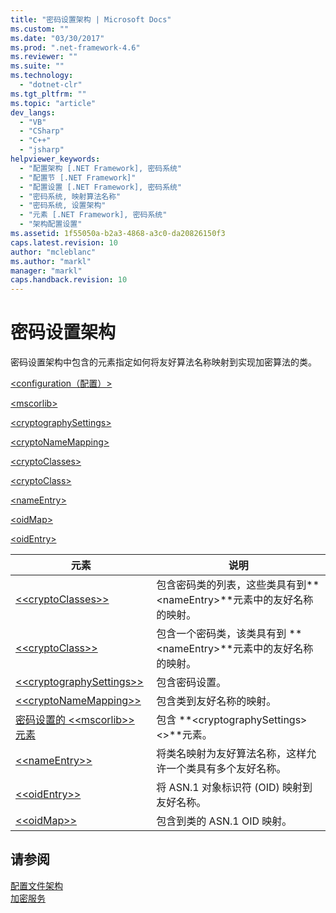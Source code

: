 ```yaml
---
title: "密码设置架构 | Microsoft Docs"
ms.custom: ""
ms.date: "03/30/2017"
ms.prod: ".net-framework-4.6"
ms.reviewer: ""
ms.suite: ""
ms.technology: 
  - "dotnet-clr"
ms.tgt_pltfrm: ""
ms.topic: "article"
dev_langs: 
  - "VB"
  - "CSharp"
  - "C++"
  - "jsharp"
helpviewer_keywords: 
  - "配置架构 [.NET Framework], 密码系统"
  - "配置节 [.NET Framework]"
  - "配置设置 [.NET Framework], 密码系统"
  - "密码系统, 映射算法名称"
  - "密码系统, 设置架构"
  - "元素 [.NET Framework], 密码系统"
  - "架构配置设置"
ms.assetid: 1f55050a-b2a3-4868-a3c0-da20826150f3
caps.latest.revision: 10
author: "mcleblanc"
ms.author: "markl"
manager: "markl"
caps.handback.revision: 10
---
```

# 密码设置架构
密码设置架构中包含的元素指定如何将友好算法名称映射到实现加密算法的类。  
  
 [\<configuration（配置）\>](../../../../../docs/framework/configure-apps/file-schema/configuration-element.md)  
  
 [\<mscorlib\>](../../../../../docs/framework/configure-apps/file-schema/cryptography/mscorlib-element-for-cryptography-settings.md)  
  
 [\<cryptographySettings\>](../../../../../docs/framework/configure-apps/file-schema/cryptography/cryptographysettings-element.md)  
  
 [\<cryptoNameMapping\>](../../../../../docs/framework/configure-apps/file-schema/cryptography/cryptonamemapping-element.md)  
  
 [\<cryptoClasses\>](../../../../../docs/framework/configure-apps/file-schema/cryptography/cryptoclasses-element.md)  
  
 [\<cryptoClass\>](../../../../../docs/framework/configure-apps/file-schema/cryptography/cryptoclass-element.md)  
  
 [\<nameEntry\>](../../../../../docs/framework/configure-apps/file-schema/cryptography/nameentry-element.md)  
  
 [\<oidMap\>](../../../../../docs/framework/configure-apps/file-schema/cryptography/oidmap-element.md)  
  
 [\<oidEntry\>](../../../../../docs/framework/configure-apps/file-schema/cryptography/oidentry-element.md)  
  
|元素|说明|  
|--------|--------|  
|[\<\<cryptoClasses\>\>](../../../../../docs/framework/configure-apps/file-schema/cryptography/cryptoclasses-element.md)|包含密码类的列表，这些类具有到**\<nameEntry\>**元素中的友好名称的映射。|  
|[\<\<cryptoClass\>\>](../../../../../docs/framework/configure-apps/file-schema/cryptography/cryptoclass-element.md)|包含一个密码类，该类具有到  **\<nameEntry\>**元素中的友好名称的映射。|  
|[\<\<cryptographySettings\>\>](../../../../../docs/framework/configure-apps/file-schema/cryptography/cryptographysettings-element.md)|包含密码设置。|  
|[\<\<cryptoNameMapping\>\>](../../../../../docs/framework/configure-apps/file-schema/cryptography/cryptonamemapping-element.md)|包含类到友好名称的映射。|  
|[密码设置的 \<\<mscorlib\>\> 元素](../../../../../docs/framework/configure-apps/file-schema/cryptography/mscorlib-element-for-cryptography-settings.md)|包含 **\<cryptographySettings\>\<\>**元素。|  
|[\<\<nameEntry\>\>](../../../../../docs/framework/configure-apps/file-schema/cryptography/nameentry-element.md)|将类名映射为友好算法名称，这样允许一个类具有多个友好名称。|  
|[\<\<oidEntry\>\>](../../../../../docs/framework/configure-apps/file-schema/cryptography/oidentry-element.md)|将 ASN.1 对象标识符 \(OID\) 映射到友好名称。|  
|[\<\<oidMap\>\>](../../../../../docs/framework/configure-apps/file-schema/cryptography/oidmap-element.md)|包含到类的 ASN.1 OID 映射。|  
  
## 请参阅  
 [配置文件架构](../../../../../docs/framework/configure-apps/file-schema/index.md)   
 [加密服务](../../../../../docs/standard/security/cryptographic-services.md)